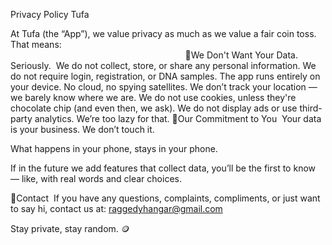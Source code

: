 Privacy Policy Tufa

At Tufa (the “App”), we value privacy as much as we value a fair coin toss. That means:                                                                                                                                                                                 
🔐We Don't Want Your Data. Seriously.
​
We do not collect, store, or share any personal information.
We do not require login, registration, or DNA samples.
The app runs entirely on your device. No cloud, no spying satellites.
We don’t track your location — we barely know where we are.
We do not use cookies, unless they're chocolate chip (and even then, we ask).
We do not display ads or use third-party analytics. We’re too lazy for that.
​
🤝Our Commitment to You
​
Your data is your business. We don’t touch it.

What happens in your phone, stays in your phone.

If in the future we add features that collect data, you’ll be the first to know — like, with real words and clear choices.

📩Contact
​
If you have any questions, complaints, compliments, or just want to say hi, contact us at:
raggedyhangar@gmail.com

Stay private, stay random. 🪙
